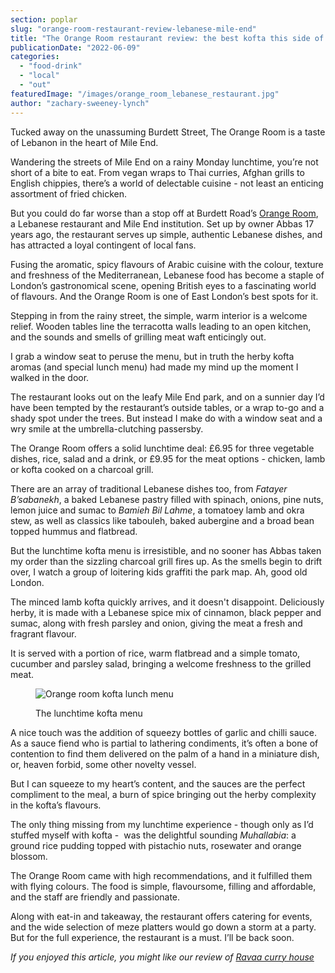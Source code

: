 ```yaml
---
section: poplar
slug: "orange-room-restaurant-review-lebanese-mile-end"
title: "The Orange Room restaurant review: the best kofta this side of Beirut?"
publicationDate: "2022-06-09"
categories: 
  - "food-drink"
  - "local"
  - "out"
featuredImage: "/images/orange_room_lebanese_restaurant.jpg"
author: "zachary-sweeney-lynch"
---
```


Tucked away on the unassuming Burdett Street, The Orange Room is a taste of Lebanon in the heart of Mile End.

Wandering the streets of Mile End on a rainy Monday lunchtime, you’re not short of a bite to eat. From vegan wraps to Thai curries, Afghan grills to English chippies, there’s a world of delectable cuisine - not least an enticing assortment of fried chicken.

But you could do far worse than a stop off at Burdett Road’s [Orange Room](https://orangeroom-lebanesemile.co.uk/), a Lebanese restaurant and Mile End institution. Set up by owner Abbas 17 years ago, the restaurant serves up simple, authentic Lebanese dishes, and has attracted a loyal contingent of local fans.

Fusing the aromatic, spicy flavours of Arabic cuisine with the colour, texture and freshness of the Mediterranean, Lebanese food has become a staple of London’s gastronomical scene, opening British eyes to a fascinating world of flavours. And the Orange Room is one of East London’s best spots for it.

Stepping in from the rainy street, the simple, warm interior is a welcome relief. Wooden tables line the terracotta walls leading to an open kitchen, and the sounds and smells of grilling meat waft enticingly out.

I grab a window seat to peruse the menu, but in truth the herby kofta aromas (and special lunch menu) had made my mind up the moment I walked in the door. 

The restaurant looks out on the leafy Mile End park, and on a sunnier day I’d have been tempted by the restaurant’s outside tables, or a wrap to-go and a shady spot under the trees. But instead I make do with a window seat and a wry smile at the umbrella-clutching passersby.

The Orange Room offers a solid lunchtime deal: £6.95 for three vegetable dishes, rice, salad and a drink, or £9.95 for the meat options - chicken, lamb or kofta cooked on a charcoal grill.

There are an array of traditional Lebanese dishes too, from _Fatayer B’sabanekh_, a baked Lebanese pastry filled with spinach, onions, pine nuts, lemon juice and sumac to _Bamieh Bil Lahme_, a tomatoey lamb and okra stew, as well as classics like tabouleh, baked aubergine and a broad bean topped hummus and flatbread.

But the lunchtime kofta menu is irresistible, and no sooner has Abbas taken my order than the sizzling charcoal grill fires up. As the smells begin to drift over, I watch a group of loitering kids graffiti the park map. Ah, good old London.

The minced lamb kofta quickly arrives, and it doesn't disappoint. Deliciously herby, it is made with a Lebanese spice mix of cinnamon, black pepper and sumac, along with fresh parsley and onion, giving the meat a fresh and fragrant flavour.

It is served with a portion of rice, warm flatbread and a simple tomato, cucumber and parsley salad, bringing a welcome freshness to the grilled meat. 

<figure>

![Orange room kofta lunch menu](/images/orange_room_kofta-1024x683.jpg)

<figcaption>

The lunchtime kofta menu

</figcaption>

</figure>

A nice touch was the addition of squeezy bottles of garlic and chilli sauce. As a sauce fiend who is partial to lathering condiments, it’s often a bone of contention to find them delivered on the palm of a hand in a miniature dish, or, heaven forbid, some other novelty vessel.

But I can squeeze to my heart’s content, and the sauces are the perfect compliment to the meal, a burn of spice bringing out the herby complexity in the kofta’s flavours.

The only thing missing from my lunchtime experience - though only as I’d stuffed myself with kofta -  was the delightful sounding _Muhallabia_: a ground rice pudding topped with pistachio nuts, rosewater and orange blossom.

The Orange Room came with high recommendations, and it fulfilled them with flying colours. The food is simple, flavoursome, filling and affordable, and the staff are friendly and passionate.

Along with eat-in and takeaway, the restaurant offers catering for events, and the wide selection of meze platters would go down a storm at a party. But for the full experience, the restaurant is a must. I’ll be back soon.

_If you enjoyed this article, you might like our review of [Ravaa curry house](https://poplarlondon.co.uk/ravaa-fine-fusion-restaurant-review/)_
